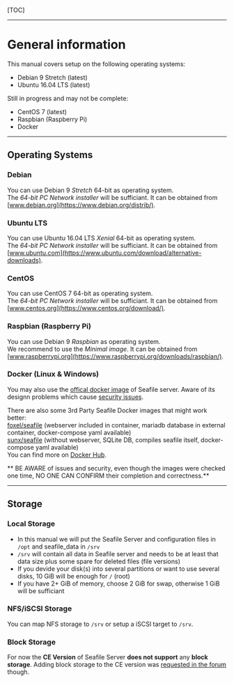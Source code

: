 [TOC]

---
# General information

This manual covers setup on the following operating systems:

* Debian 9 Stretch (latest)
* Ubuntu 16.04 LTS (latest)

Still in progress and may not be complete:

* CentOS 7 (latest)
* Raspbian (Raspberry Pi)
* Docker

---

## Operating Systems
### Debian
You can use Debian 9 *Stretch* 64-bit as operating system.  
The *64-bit PC Network installer* will be sufficiant. It can be obtained from [www.debian.org](https://www.debian.org/distrib/). 

### Ubuntu LTS
You can use Ubuntu 16.04 LTS *Xenial* 64-bit as operating system.  
The *64-bit PC Network installer* will be sufficiant. It can be obtained from [www.ubuntu.com](https://www.ubuntu.com/download/alternative-downloads). 

### CentOS
You can use CentOS 7 64-bit as operating system.  
The *64-bit PC Network installer* will be sufficiant. It can be obtained from [www.centos.org](https://www.centos.org/download/). 

### Raspbian (Raspberry Pi)
You can use  Debian 9 *Raspbian* as operating system.   
We recommend to use the *Minimal image*. It can be obtained from [www.raspberrypi.org](https://www.raspberrypi.org/downloads/raspbian/).

### Docker (Linux & Windows)
You may also use the [offical docker image](https://hub.docker.com/r/seafileltd/seafile/) of Seafile server. Aware of its designn problems which cause [security issues](https://forum.seafile.com/t/docker-migration/6732/4).  

There are also some 3rd Party Seafile Docker images that might work better:  
[foxel/seafile](https://hub.docker.com/r/foxel/seafile/) (webserver included in container, mariadb database in external container, docker-compose yaml available)  
[sunx/seafile](https://hub.docker.com/r/sunx/seafile/) (without webserver, SQLite DB, compiles seafile itself, docker-compose yaml available)  
You can find more on [Docker Hub](https://hub.docker.com).

** BE AWARE of issues and security, even though the images were checked one time, NO ONE CAN CONFIRM their completion and correctness.**

---

## Storage
### Local Storage

* In this manual we will put the Seafile Server and configuration files in `/opt` and seafile_data in `/srv`
* `/srv` will contain all data in Seafile server and needs to be at least that data size plus some spare for deleted files (file versions)
* If you devide your disk(s) into several partitions or want to use several disks, 10 GiB will be enough for `/` (root)
* If you have 2+ GiB of memory, choose 2 GiB for swap, otherwise 1 GiB will be sufficiant

### NFS/iSCSI Storage
You can map NFS storage to `/srv` or setup a iSCSI target to `/srv`.

### Block Storage
For now the **CE Version** of Seafile Server **does not support** any **block storage**. Adding block storage to the CE version was [requested in the forum](https://forum.seafile.com/t/add-s3-custom-base-bucket-option-make-available-to-ce/) though.
